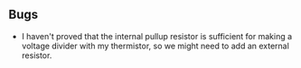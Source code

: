 Bugs
----

* I haven't proved that the internal pullup resistor is sufficient for
  making a voltage divider with my thermistor, so we might need to add
  an external resistor.
